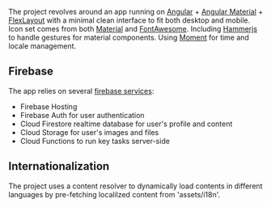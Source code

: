 
The project revolves around an app running on [Angular][angular] + [Angular Material][angular-material] + [FlexLayout][flexlayout] with a minimal clean interface to fit both desktop and mobile. Icon set comes from both [Material][material] and [FontAwesome][fontawesome]. Including [Hammerjs][hammerjs] to handle gestures for material components. Using [Moment][momentjs] for time and locale management.

## Firebase

The app relies on several [firebase services][firebase]:

* Firebase Hosting
* Firebase Auth for user authentication 
* Cloud Firestore realtime database for user's profile and content
* Cloud Storage for user's images and files
* Cloud Functions to run key tasks server-side

## Internationalization

The project uses a content resolver to dynamically load contents in different languages by pre-fetching localilzed content from 'assets/i18n'.


[angular]: https://angular.io
[material]: https://material.io
[angular-material]: https://material.angular.io
[flexlayout]: https://github.com/angular/flex-layout/wiki
[firebase]: https://firebase.google.com
[fontawesome]: https://fontawesome.com
[hammerjs]: https://hammerjs.github.io
[momentjs]: https://momentjs.com
